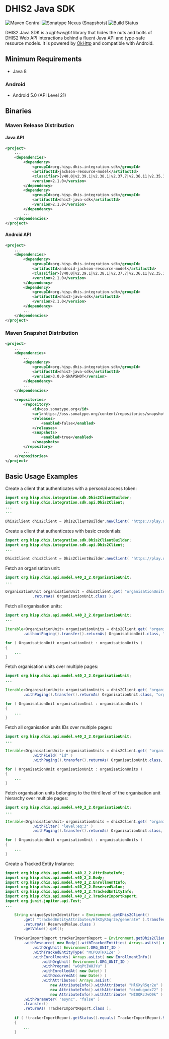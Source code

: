 # DHIS2 Java SDK

![Maven Central](https://img.shields.io/maven-central/v/org.hisp.dhis.integration.sdk/dhis2-java-sdk)
![Sonatype Nexus (Snapshots)](https://img.shields.io/nexus/s/org.hisp.dhis.integration.sdk/dhis2-java-sdk?server=https%3A%2F%2Foss.sonatype.org)
![Build Status](https://github.com/dhis2/dhis2-java-sdk/workflows/CI/badge.svg)

DHIS2 Java SDK is a _lightweight_ library that hides the nuts and bolts of DHIS2 Web API interactions behind a fluent Java API and type-safe resource models. It is powered by [OkHttp](https://square.github.io/okhttp/) and compatible with Android.

## Minimum Requirements

- Java 8

### Android

- Android 5.0 (API Level 21)

## Binaries

### Maven Release Distribution

#### Java API
```xml
<project>
    ...
    <dependencies>
        <dependency>
            <groupId>org.hisp.dhis.integration.sdk</groupId>
            <artifactId>jackson-resource-model</artifactId>
            <classifier>[v40.0|v2.39.1|v2.38.1|v2.37.7|v2.36.11|v2.35.13]</classifier>
            <version>2.1.0</version>
        </dependency>
        <dependency>
            <groupId>org.hisp.dhis.integration.sdk</groupId>
            <artifactId>dhis2-java-sdk</artifactId>
            <version>2.1.0</version>
        </dependency>
        ...
    </dependencies>
</project>
```

#### Android API
```xml
<project>
    ...
    <dependencies>
        <dependency>
            <groupId>org.hisp.dhis.integration.sdk</groupId>
            <artifactId>android-jackson-resource-model</artifactId>
            <classifier>[v40.0|v2.39.1|v2.38.1|v2.37.7|v2.36.11|v2.35.13]</classifier>
            <version>2.1.0</version>
        </dependency>
        <dependency>
            <groupId>org.hisp.dhis.integration.sdk</groupId>
            <artifactId>dhis2-java-sdk</artifactId>
            <version>2.1.0</version>
        </dependency>
        ...
    </dependencies>
</project>
```

### Maven Snapshot Distribution

```xml
<project>
    ...
    <dependencies>
        ...
        <dependency>
            <groupId>org.hisp.dhis.integration.sdk</groupId>
            <artifactId>dhis2-java-sdk</artifactId>
            <version>3.0.0-SNAPSHOT</version>
        </dependency>
        ...
    </dependencies>
    
    <repositories>
        <repository>
            <id>oss.sonatype.org</id>
            <url>https://oss.sonatype.org/content/repositories/snapshots</url>
            <releases>
                <enabled>false</enabled>
            </releases>
            <snapshots>
                <enabled>true</enabled>
            </snapshots>
        </repository>
        ...
    </repositories>
</project>
```

## Basic Usage Examples

Create a client that authenticates with a personal access token:

```java
import org.hisp.dhis.integration.sdk.Dhis2ClientBuilder;
import org.hisp.dhis.integration.sdk.api.Dhis2Client;
...
...
    
Dhis2Client dhis2Client = Dhis2ClientBuilder.newClient( "https://play.dhis2.org/40.2.2/api", "d2pat_apheulkR1x7ac8vr9vcxrFkXlgeRiFc94200032556" ).build();
```

Create a client that authenticates with basic credentials:

```java
import org.hisp.dhis.integration.sdk.Dhis2ClientBuilder;
import org.hisp.dhis.integration.sdk.api.Dhis2Client;
...

Dhis2Client dhis2Client = Dhis2ClientBuilder.newClient( "https://play.dhis2.org/40.2.2/api", "admin", "district" ).build()
```

Fetch an organisation unit:

```java
import org.hisp.dhis.api.model.v40_2_2.OrganisationUnit;
...
    
OrganisationUnit organisationUnit = dhis2Client.get( "organisationUnits/{id}", "fdc6uOvgoji" ).transfer()
            .returnAs( OrganisationUnit.class );
```

Fetch all organisation units:

```java
import org.hisp.dhis.api.model.v40_2_2.OrganisationUnit;
...
    
Iterable<OrganisationUnit> organisationUnits = dhis2Client.get( "organisationUnits" )
        .withoutPaging().transfer().returnAs( OrganisationUnit.class, "organisationUnits" );

for ( OrganisationUnit organisationUnit : organisationUnits )
{
    ...
}
```

Fetch organisation units over multiple pages:

```java
import org.hisp.dhis.api.model.v40_2_2.OrganisationUnit;
...
    
Iterable<OrganisationUnit> organisationUnits = dhis2Client.get( "organisationUnits" )
        .withPaging().transfer().returnAs( OrganisationUnit.class, "organisationUnits" );

for ( OrganisationUnit organisationUnit : organisationUnits )
{
    ...
}
```

Fetch all organisation units IDs over multiple pages:

```java
import org.hisp.dhis.api.model.v40_2_2.OrganisationUnit;
...
    
Iterable<OrganisationUnit> organisationUnits = dhis2Client.get( "organisationUnits" )
            .withField( "id" )
            .withPaging().transfer().returnAs( OrganisationUnit.class, "organisationUnits" );

for ( OrganisationUnit organisationUnit : organisationUnits )
{
    ...
}
```

Fetch organisation units belonging to the third level of the organisation unit hierarchy over multiple pages:

```java
import org.hisp.dhis.api.model.v40_2_2.OrganisationUnit;
...
    
Iterable<OrganisationUnit> organisationUnits = dhis2Client.get( "organisationUnits" )
            .withFilter( "level:eq:3" )
            .withPaging().transfer().returnAs( OrganisationUnit.class, "organisationUnits" );

for ( OrganisationUnit organisationUnit : organisationUnits )
{
    ...
}
```

Create a Tracked Entity Instance:

```java
import org.hisp.dhis.api.model.v40_2_2.AttributeInfo;
import org.hisp.dhis.api.model.v40_2_2.Body;
import org.hisp.dhis.api.model.v40_2_2.EnrollmentInfo;
import org.hisp.dhis.api.model.v40_2_2.ReservedValue;
import org.hisp.dhis.api.model.v40_2_2.TrackedEntityInfo;
import org.hisp.dhis.api.model.v40_2_2.TrackerImportReport;
import org.junit.jupiter.api.Test;
...

    String uniqueSystemIdentifier = Environment.getDhis2Client()
        .get( "trackedEntityAttributes/HlKXyR5qr2e/generate" ).transfer()
        .returnAs( ReservedValue.class )
        .getValue().get();
    
    TrackerImportReport trackerImportReport = Environment.getDhis2Client().post( "tracker" )
        .withResource( new Body().withTrackedEntities( Arrays.asList( new TrackedEntityInfo()
            .withOrgUnit( Environment.ORG_UNIT_ID )
            .withTrackedEntityType( "MCPQUTHX1Ze" )
            .withEnrollments( Arrays.asList( new EnrollmentInfo()
                .withOrgUnit( Environment.ORG_UNIT_ID )
                .withProgram( "w0qPtIW0JYu" )
                .withEnrolledAt( new Date() )
                .withOccurredAt( new Date() )
                .withAttributes( Arrays.asList(
                    new AttributeInfo().withAttribute( "HlKXyR5qr2e" ).withValue( uniqueSystemIdentifier ),
                    new AttributeInfo().withAttribute( "oindugucx72" ).withValue( "Male" ),
                    new AttributeInfo().withAttribute( "NI0QRzJvQ0k" ).withValue( "2023-01-01" ) ) ) ) ) ) ) )
        .withParameter( "async", "false" )
        .transfer()
        .returnAs( TrackerImportReport.class );
    
    if ( !trackerImportReport.getStatus().equals( TrackerImportReport.StatusRef.OK ) )
    {
        ...
    }
```
